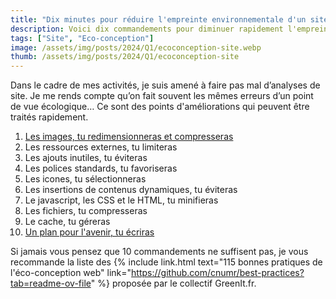 ```yaml
---
title: "Dix minutes pour réduire l'empreinte environnementale d'un site"
description: Voici dix commandements pour diminuer rapidement l'empreinte environnementale d'un site internet.
tags: ["Site", "Eco-conception"]
image: /assets/img/posts/2024/Q1/ecoconception-site.webp
thumb: /assets/img/posts/2024/Q1/ecoconception-site
---
```


Dans le cadre de mes activités, je suis amené à faire pas mal d’analyses de site. Je me rends compte qu’on fait souvent les mêmes erreurs d’un point de vue écologique…
Ce sont des points d'améliorations qui peuvent être traités rapidement. 

1. [Les images, tu redimensionneras et compresseras](1-redimensionner-compresser-images.html)
2. Les ressources externes, tu limiteras
3. Les ajouts inutiles, tu éviteras
4. Les polices standards, tu favoriseras
5. Les icones, tu sélectionneras
6. Les insertions de contenus dynamiques, tu éviteras
7. Le javascript, les CSS et le HTML, tu minifieras
8. Les fichiers, tu compresseras
9. Le cache, tu géreras
10. [Un plan pour l'avenir, tu écriras](10-ecrire-plan-actions-environnementales)

Si jamais vous pensez que 10 commandements ne suffisent pas, je vous recommande la liste des {% include link.html text="115 bonnes pratiques de l'éco-conception web" link="https://github.com/cnumr/best-practices?tab=readme-ov-file" %} proposée par le collectif GreenIt.fr.